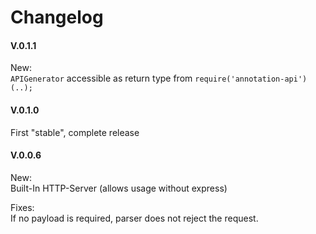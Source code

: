 # Changelog

#### V.0.1.1
New:  
`APIGenerator` accessible as return type from `require('annotation-api')(..);`

#### V.0.1.0 
First "stable", complete release

#### V.0.0.6
New:  
Built-In HTTP-Server (allows usage without express)

Fixes:  
If no payload is required, parser does not reject the request.
